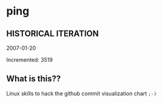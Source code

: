 # ping

## HISTORICAL ITERATION
2007-01-20

Incremented: 3519

## What is this?? 
Linux skills to hack the github commit visualization chart `;-)`
